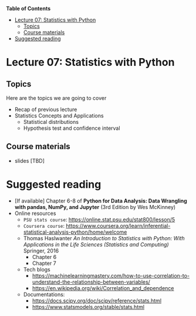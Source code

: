 
**Table of Contents**
- [Lecture 07: Statistics with Python](#lecture-07-statistics-with-python)
  - [Topics](#topics)
  - [Course materials](#course-materials)
- [Suggested reading](#suggested-reading)

# Lecture 07: Statistics with Python

## Topics
Here are the topics we are going to cover
* Recap of previous lecture
* Statistics Concepts and Applications
  * Statistical distributions
  * Hypothesis test and confidence interval

## Course materials
* slides [TBD]

# Suggested reading
* [If available] Chapter 6-8 of **Python for Data Analysis: Data Wrangling with pandas, NumPy, and Jupyter** (3rd Edition by Wes McKinney)
* Online resources
  * `PSU stats course`: https://online.stat.psu.edu/stat800/lesson/5
  * `Coursera course`: https://www.coursera.org/learn/inferential-statistical-analysis-python/home/welcome
  * Thomas Haslwanter *An Introduction to Statistics with Python: With Applications in the Life Sciences (Statistics and Computing)* Springer, 2016
      * Chapter 6
      * Chapter 7
  * Tech blogs
      * https://machinelearningmastery.com/how-to-use-correlation-to-understand-the-relationship-between-variables/
      * https://en.wikipedia.org/wiki/Correlation_and_dependence
  * Documentations:
      * https://docs.scipy.org/doc/scipy/reference/stats.html
      * https://www.statsmodels.org/stable/stats.html
 
